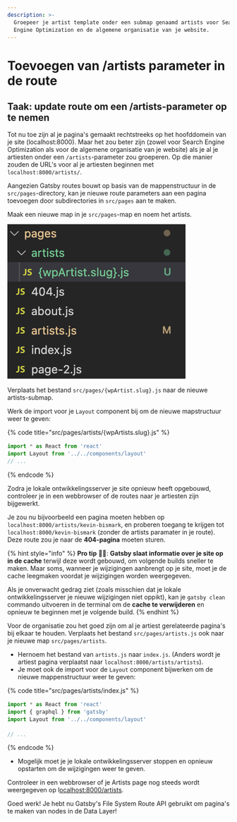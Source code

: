 ```yaml
---
description: >-
  Groepeer je artist template onder een submap genaamd artists voor Search
  Engine Optimization en de algemene organisatie van je website.
---
```


# Toevoegen van /artists parameter in de route

## Taak: update route om een /artists-parameter op te nemen

Tot nu toe zijn al je pagina's gemaakt rechtstreeks op het hoofddomein van je site \(localhost:8000\). Maar het zou beter zijn \(zowel voor Search Engine Optimization als voor de algemene organisatie van je website\) als je al je artiesten onder een `/artists`-parameter zou groeperen. Op die manier zouden de URL's voor al je artiesten beginnen met `localhost:8000/artists/`.

Aangezien Gatsby routes bouwt op basis van de mappenstructuur in de `src/pages`-directory, kan je nieuwe route parameters aan een pagina toevoegen door subdirectories in `src/pages` aan te maken.

Maak een nieuwe map in je `src/pages`-map en noem het artists.

![](../../.gitbook/assets/image%20%28130%29.png)

Verplaats het bestand `src/pages/{wpArtist.slug}.js` naar de nieuwe artists-submap.

Werk de import voor je `Layout` component bij om de nieuwe mapstructuur weer te geven:

{% code title="src/pages/artists/{wpArtists.slug}.js" %}
```jsx
import * as React from 'react'
import Layout from '../../components/layout'
// ...
```
{% endcode %}

Zodra je lokale ontwikkelingsserver je site opnieuw heeft opgebouwd, controleer je in een webbrowser of de routes naar je artiesten zijn bijgewerkt.

Je zou nu bijvoorbeeld een pagina moeten hebben op `localhost:8000/artists/kevin-bismark`, en proberen toegang te krijgen tot `localhost:8000/kevin-bismark` \(zonder de artists paramater in je route\). Deze route zou je naar de **404-pagina** moeten sturen.

{% hint style="info" %}
**Pro tip** 🧙‍♂️: **Gatsby slaat informatie over je site op in de cache** terwijl deze wordt gebouwd, om volgende builds sneller te maken. Maar soms, wanneer je wijzigingen aanbrengt op je site, moet je de cache leegmaken voordat je wijzigingen worden weergegeven.

Als je onverwacht gedrag ziet \(zoals misschien dat je lokale ontwikkelingsserver je nieuwe wijzigingen niet oppikt\), kan je `gatsby clean` commando uitvoeren in de terminal om de **cache te verwijderen** en opnieuw te beginnen met je volgende build.
{% endhint %}

Voor de organisatie zou het goed zijn om al je artiest gerelateerde pagina's bij elkaar te houden. Verplaats het bestand `src/pages/artists.js` ook naar je nieuwe map `src/pages/artists`.

* Hernoem het bestand van `artists.js` naar `index.js`. \(Anders wordt je artiest pagina verplaatst naar `localhost:8000/artists/artists`\).
* Je moet ook de import voor de `Layout` component bijwerken om de nieuwe mappenstructuur weer te geven:

{% code title="src/pages/artists/index.js" %}
```jsx
import * as React from 'react'
import { graphql } from 'gatsby'
import Layout from '../../components/layout'

// ...
```
{% endcode %}

* Mogelijk moet je je lokale ontwikkelingsserver stoppen en opnieuw opstarten om de wijzigingen weer te geven.

Controleer in een webbrowser of je Artists page nog steeds wordt weergegeven op l[ocalhost:8000/artists](http://localhost:8000/artists).

Goed werk! Je hebt nu Gatsby's File System Route API gebruikt om pagina's te maken van nodes in de Data Layer!

